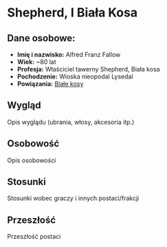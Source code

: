 # Shepherd, I Biała Kosa
## Dane osobowe:
- **Imię i nazwisko:** Alfred Franz Fallow
- **Wiek:** ~80 lat
- **Profesja:** Właściciel tawerny Shepherd, Biała kosa 
- **Pochodzenie:** Wioska nieopodal Lysedal
- **Powiązania:** [Białe kosy](Bia%C5%82e%20kosy.md)
## Wygląd
Opis wyglądu (ubrania, włosy, akcesoria itp.)
## Osobowość
Opis osobowości
## Stosunki 
Stosunki wobec graczy i innych postaci/frakcji
## Przeszłość
Przeszłość postaci
